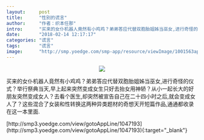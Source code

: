 ```yaml
---
layout:     post
title:      "性别的谎言"
author:     "作者：织本任那"
intro:      "买来的女仆机器人竟然有小鸡鸡？弟弟答应代替双胞胎姐姊当巫女,进行奇怪的仪式？举行祭典当天,早上起来突然变成女生只好去抬女用神轿？从小一起长大的好朋友突然变成女人？去看个医生,却突然被宣告自己在二十四小时之后,就会变成女人了？这些混合了女装和性转换这两种异类题材的奇想天开短篇作品,通通都收录在这一本里面."
date:       "2018-02-14 12:17:17"
categories: "谎言"
tags:       "谎言"
image:      "http://smp.yoedge.com/smp-app/resource/viewImage/1001563appline.png"
---
```

<div style="text-align: center">
<p><img src="http://smp.yoedge.com/smp-app/resource/viewImage/1001563appline.png"/></p>
</div>
<p class="post-meta">
<span>买来的女仆机器人竟然有小鸡鸡？弟弟答应代替双胞胎姐姊当巫女,进行奇怪的仪式？举行祭典当天,早上起来突然变成女生只好去抬女用神轿？从小一起长大的好朋友突然变成女人？去看个医生,却突然被宣告自己在二十四小时之后,就会变成女人了？这些混合了女装和性转换这两种异类题材的奇想天开短篇作品,通通都收录在这一本里面.</span>
</p>
[http://smp3.yoedge.com/view/gotoAppLine/1047193](http://smp3.yoedge.com/view/gotoAppLine/1047193){:target="_blank"}


